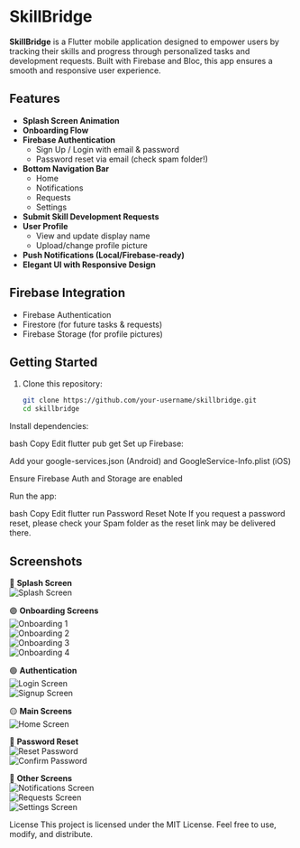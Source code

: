 # SkillBridge

**SkillBridge** is a Flutter mobile application designed to empower users by tracking their skills and progress through personalized tasks and development requests. Built with Firebase and Bloc, this app ensures a smooth and responsive user experience.

## Features

- **Splash Screen Animation**
- **Onboarding Flow**
- **Firebase Authentication**
  - Sign Up / Login with email & password
  - Password reset via email (check spam folder!)
- **Bottom Navigation Bar**
  - Home
  - Notifications
  - Requests
  - Settings
- **Submit Skill Development Requests**
- **User Profile**
  - View and update display name
  - Upload/change profile picture
- **Push Notifications (Local/Firebase-ready)**
- **Elegant UI with Responsive Design**

## Firebase Integration

- Firebase Authentication
- Firestore (for future tasks & requests)
- Firebase Storage (for profile pictures)

## Getting Started

1. Clone this repository:

   ```bash
   git clone https://github.com/your-username/skillbridge.git
   cd skillbridge
Install dependencies:

bash
Copy
Edit
flutter pub get
Set up Firebase:

Add your google-services.json (Android) and GoogleService-Info.plist (iOS)

Ensure Firebase Auth and Storage are enabled

Run the app:

bash
Copy
Edit
flutter run
Password Reset Note
If you request a password reset, please check your Spam folder as the reset link may be delivered there.

## Screenshots

🔵 **Splash Screen**  
![Splash Screen](https://i.postimg.cc/rpzSJdzr/splash.png)

🟣 **Onboarding Screens**  
![Onboarding 1](https://i.postimg.cc/7LC2zpQ1/on-Boarding-1.png)  
![Onboarding 2](https://i.postimg.cc/vmp6t3pJ/on-Boarding-2.png)  
![Onboarding 3](https://i.postimg.cc/qRy6b2rz/on-Boarding-3.png)  
![Onboarding 4](https://i.postimg.cc/HntcHHVm/o.png)

🟢 **Authentication**  
![Login Screen](https://i.postimg.cc/jdZwFspQ/login.png)  
![Signup Screen](https://i.postimg.cc/GmfBbXh4/signup.png)

🟡 **Main Screens**  
![Home Screen](https://i.postimg.cc/tRzYsq4Q/home.png)

🔐 **Password Reset**  
![Reset Password](https://i.postimg.cc/kG596dTq/reset-Pass.png)  
![Confirm Password](https://i.postimg.cc/PxyT5qzS/confirm-Pass.png)

📱 **Other Screens**  
![Notifications Screen](https://i.postimg.cc/NjKMCR7B/notification.png)  
![Requests Screen](https://i.postimg.cc/3NrrXGxM/requests.png)  
![Settings Screen](https://i.postimg.cc/L6b4Pnd7/settings.png)



License
This project is licensed under the MIT License. Feel free to use, modify, and distribute.
































